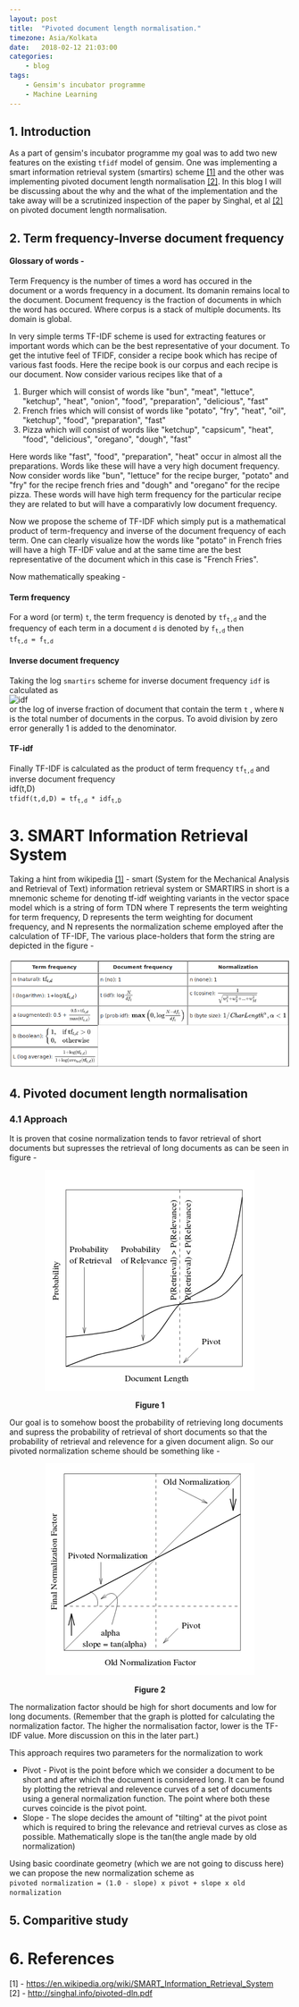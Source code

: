 ```yaml
---
layout: post
title:  "Pivoted document length normalisation."
timezone: Asia/Kolkata
date:   2018-02-12 21:03:00
categories:
    - blog
tags:
    - Gensim's incubator programme
    - Machine Learning
---
```


<!--
# Table of contents:  
## 1. Introduction  
## 2. Term frequency-Inverse document frequency  
##   2.1. Introduction  
## 3. SMART Information Retrieval System  
##   3.1. The scheme  
## 4. Pivoted document length normalisation  
##   4.1. The scheme  
##   4.2. Implementation  
## 5. Comparitive study  
## 6. References  
-->

## 1. Introduction  
As a part of gensim's incubator programme my goal was to add two new features on the existing `tfidf` model of gensim. One was implementing a
smart information retrieval system (smartirs) scheme [\[1\]][1] and the other was implementing pivoted document length normalisation [\[2\]][2]. In this blog I will be discussing about the why and the what of the implementation and the take away will be a scrutinized inspection of the paper by Singhal, et al [\[2\]][2] on pivoted document length normalisation.

## 2. Term frequency-Inverse document frequency  
#### Glossary of words -  
Term Frequency is the number of times a word has occured in the document or a words frequency in a document. Its domanin remains local to the document.
Document frequency is the fraction of documents in which the word has occured. Where corpus is a stack of multiple documents. Its domain is global.

In very simple terms TF-IDF scheme is used for extracting features or important words which can be the best representative of your document. To get the intutive feel of TFIDF, consider a recipe book which has recipe of various fast foods.
Here the recipe book is our corpus and each recipe is our document. Now consider various recipes like that of a
1. Burger which will consist of words like "bun", "meat", "lettuce", "ketchup", "heat", "onion", "food", "preparation", "delicious", "fast"
2. French fries which will consist of words like "potato", "fry", "heat", "oil", "ketchup", "food", "preparation", "fast"
3. Pizza which will consist of words like "ketchup", "capsicum", "heat", "food", "delicious", "oregano", "dough", "fast"

Here words like "fast", "food", "preparation", "heat" occur in almost all the preparations. Words like these will have a very high document frequency. Now consider words like "bun", "lettuce" for the recipe burger, "potato" and "fry" for the recipe french fries and "dough" and "oregano" for the recipe pizza. These words will have high term frequency for the particular recipe they are related to but will have a comparativly low document frequency.

Now we propose the scheme of TF-IDF which simply put is a mathematical product of term-frequency and inverse of the document frequency of each term. One can clearly visualize how the words like "potato" in French fries will have a high TF-IDF value and at the same time are the best representative of the document which in this case is "French Fries".

Now mathematically speaking -
#### Term frequency  
For a word (or term) `t`, the term frequency is denoted by <code>tf<sub>t,d</sub></code> and the frequency of each term in a document `d` is denoted by <code>f<sub>t,d</sub></code> then  
<code>tf<sub>t,d</sub> = f<sub>t,d</sub></code>

#### Inverse document frequency
Taking the log `smartirs` scheme for inverse document frequency `idf` is calculated as   
![idf](http://bit.ly/2EoYVee)  
or the log of inverse fraction of document that contain the term `t` , where `N` is the total number of documents in the corpus.
To avoid division by zero error generally 1 is added to the denominator.

#### TF-idf
Finally TF-IDF is calculated as the product of term frequency <code>tf<sub>t,d</sub></code> and inverse document frequency  
idf(t,D)  
<code>tfidf(t,d,D) = tf<sub>t,d</sub> * idf<sub>t,D</sub></code>

# 3. SMART Information Retrieval System  
Taking a hint from wikipedia [\[1\]][1] - smart (System for the Mechanical Analysis and Retrieval of Text) information retrieval system or SMARTIRS in short is a mnemonic scheme for denoting tf-idf weighting variants in the vector space model which is a string of form TDN where T represents the term weighting for term frequency, D represents the term weighting for document frequency, and N represents the normalization scheme employed after the calculation of TF-IDF, The various place-holders that form the string are depicted in the figure -

 ![smartirs](/img/smartirs.png)

## 4. Pivoted document length normalisation  
### 4.1 Approach
It is proven that cosine normalization tends to favor retrieval of short documents but supresses the retrieval of long documents as can be seen in figure -
<p align="center">
<img src="/img/fig1.png" alt="Figure - 1">
</p>
<center> <b>Figure 1</b></center>

Our goal is to somehow boost the probability of retrieving long documents and supress the probability of retrieval of short documents so that the probability of retrieval and relevence for a given document align. So our pivoted normalization scheme should be something like -
<p align="center">
<img src="/img/fig2.png" alt="Figure - 1">
</p>
<center> <b>Figure 2</b></center>

The normalization factor should be high for short documents and low for long documents.
(Remember that the graph is plotted for calculating the normalization factor. The higher the normalisation factor, lower is the TF-IDF value. More discussion on this in the later part.)

This approach requires two parameters for the normalization to work
* Pivot - Pivot is the point before which we consider a document to be short and after which the document is considered long. It can be found by plotting the retrieval and relevence curves of a set of documents using a general normalization function. The point where both these curves coincide is the pivot point.
* Slope - The slope decides the amount of "tilting" at the pivot point which is required to bring the relevance and retrieval curves as close as possible. Mathematically slope is the tan(the angle made by old normalization)

Using basic coordinate geometry (which we are not going to discuss here) we can propose the new normalization scheme as  
`pivoted normalization = (1.0 - slope) x pivot + slope x old normalization`


## 5. Comparitive study  

# 6. References  
\[1\] - https://en.wikipedia.org/wiki/SMART_Information_Retrieval_System  
\[2\] - http://singhal.info/pivoted-dln.pdf  


[1]: https://en.wikipedia.org/wiki/SMART_Information_Retrieval_System  
[2]: http://singhal.info/pivoted-dln.pdf
